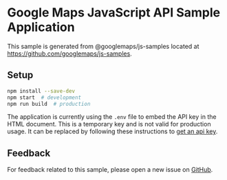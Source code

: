 # Google Maps JavaScript API Sample Application

This sample is generated from @googlemaps/js-samples located at
https://github.com/googlemaps/js-samples.

## Setup

```sh
npm install --save-dev
npm start  # development
npm run build  # production
```

The application is currently using the `.env` file to embed the API key in the
HTML document. This is a temporary key and is not valid for production usage. It
can be replaced by following these instructions to
[get an api key](https://developers.google.com/maps/documentation/javascript/get-api-key).

## Feedback

For feedback related to this sample, please open a new issue on
[GitHub](https://github.com/googlemaps/js-samples/issues).
